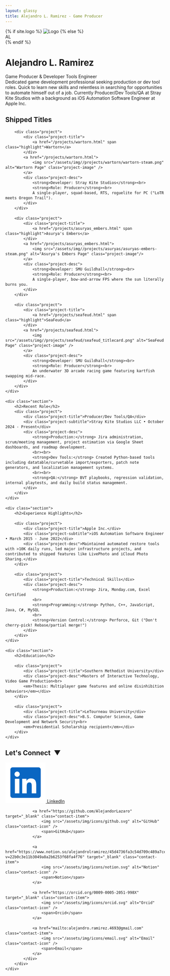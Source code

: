 ```yaml
---
layout: glassy
title: Alejandro L. Ramirez - Game Producer
---
```


<div class="hero">
    {% if site.logo %}
    <img src="{{ site.logo | relative_url }}" alt="Logo" class="profile-img-actual" />
    {% else %}
    <div class="profile-img">AL</div>
    {% endif %}
    <h1>Alejandro L. Ramirez</h1>
    <div class="title">Game Producer & Developer Tools Engineer</div>
    <div class="bio">
        Dedicated game development professional seeking production or dev tool roles. Quick to learn new skills and relentless in searching for opportunities to <span class="highlight">automate himself out of a job</span>. Currently Producer/Dev Tools/QA at Stray Kite Studios with a background as iOS Automation Software Engineer at Apple Inc.
    </div>
</div>

<div class="sections">
    <div class="section">
        <h2>Shipped Titles</h2>

        <div class="project">
            <div class="project-title">
                <a href="/projects/wartorn.html" span class="highlight">Wartorn</a>
            </div>
            <a href="/projects/wartorn.html">
                <img src="/assets/img//projects/wartorn/wartorn-steam.png" alt="Wartorn Page" class="project-image" />
            </a>
            <div class="project-desc">
                <strong>Developer: Stray Kite Studios</strong><br>
                <strong>Role: Producer</strong><br>
                A single-player, squad-based, RTS, roguelite for PC ("LoTR meets Oregon Trail").
            </div>
        </div>

        <div class="project">
            <div class="project-title">
                <a href="/projects/asuryas_embers.html" span class="highlight">Asurya's Embers</a>
            </div>
            <a href="/projects/asuryas_embers.html">
                <img src="/assets/img//projects/asuryas/asuryas-embers-steam.png" alt="Asurya's Embers Page" class="project-image"/>
            </a>
            <div class="project-desc">
                <strong>Developer: SMU Guildhall</strong><br>
                <strong>Role: Producer</strong><br>
                A single-player, bow-and-arrow FPS where the sun literally burns you.
            </div>
        </div>

        <div class="project">
            <div class="project-title">
                <a href="/projects/seafeud.html" span class="highlight">SeaFeud</a>
            </div>
            <a href="/projects/seafeud.html">
                <img src="/assets/img//projects/seafeud/seafeud_titlecard.png" alt="SeaFeud Page" class="project-image" />
            </a>
            <div class="project-desc">
                <strong>Developer: SMU Guildhall</strong><br>
                <strong>Role: Producer</strong><br>
                An underwater 3D arcade racing game featuring kartfish swapping mid-race.
            </div>
        </div>
    </div>

    <div class="section">
        <h2>Recent Role</h2>
        <div class="project">
            <div class="project-title">Producer/Dev Tools/QA</div>
            <div class="project-subtitle">Stray Kite Studios LLC • October 2024 - Present</div>
            <div class="project-desc">
                <strong>Production:</strong> Jira administration, scrum/meeting management, project estimation via Google Sheet dashboards, and roadmap development.
                <br><br>
                <strong>Dev Tools:</strong> Created Python-based tools including datatable/curvetable import/exporters, patch note generators, and localization management systems.
                <br><br>
                <strong>QA:</strong> BVT playbooks, regression validation, internal playtests, and daily build status management.
            </div>
        </div>
    </div>

    <div class="section">
        <h2>Experience Highlights</h2>

        <div class="project">
            <div class="project-title">Apple Inc.</div>
            <div class="project-subtitle">iOS Automation Software Engineer • March 2015 - June 2022</div>
            <div class="project-desc">Maintained automated restore tools with >10K daily runs, led major infrastructure projects, and contributed to shipped features like LivePhoto and iCloud Photo Sharing.</div>
        </div>

        <div class="project">
            <div class="project-title">Technical Skills</div>
            <div class="project-desc">
                <strong>Production:</strong> Jira, Monday.com, Excel Certified
                <br>
                <strong>Programming:</strong> Python, C++, JavaScript, Java, C#, MySQL
                <br>
                <strong>Version Control:</strong> Perforce, Git ("Don't cherry-pick! Rebase/partial merge!")
            </div>
        </div>
    </div>

    <div class="section">
        <h2>Education</h2>

        <div class="project">
            <div class="project-title">Southern Methodist University</div>
            <div class="project-desc">Masters of Interactive Technology, Video Game Production<br>
            <em>Thesis: Multiplayer game features and online disinhibition behaviors</em></div>
        </div>

        <div class="project">
            <div class="project-title">LeTourneau University</div>
            <div class="project-desc">B.S. Computer Science, Game Development and Network Security<br>
            <em>Presidential Scholarship recipient</em></div>
        </div>
    </div>
</div>

<div class="social-contact collapsible">
    <div class="collapsible-header" onclick="toggleSection(this)">
        <h2>Let's Connect&ensp;<span class="toggle-icon">▼</span></h2>
    </div>
    <div class="collapsible-content">
        <div class="contact-container">
            <div class="contact-grid">
                <a href="https://linkedin.com/in/alramirez" target="_blank" class="contact-item">
                    <img src="/assets/img/icons/linkedin.svg" alt="LinkedIn" class="contact-icon" />
                    <span>LinkedIn</span>
                </a>

                <a href="https://github.com/AlejandorLazaro" target="_blank" class="contact-item">
                    <img src="/assets/img/icons/github.svg" alt="GitHub" class="contact-icon" />
                    <span>GitHub</span>
                </a>

                <a href="https://www.notion.so/alejandrolramirez/45d4736fa3c54d709c489a7ceb7747a2?v=22b0c3e11b3049a8a2b6253f68fa4f76" target="_blank" class="contact-item">
                    <img src="/assets/img/icons/notion.svg" alt="Notion" class="contact-icon" />
                    <span>Notion</span>
                </a>

                <a href="https://orcid.org/0009-0005-2051-998X" target="_blank" class="contact-item">
                    <img src="/assets/img/icons/orcid.svg" alt="Orcid" class="contact-icon" />
                    <span>Orcid</span>
                </a>

                <a href="mailto:alejandro.ramirez.4693@gmail.com" class="contact-item">
                    <img src="/assets/img/icons/email.svg" alt="Email" class="contact-icon" />
                    <span>Email</span>
                </a>
            </div>
        </div>
    </div>
</div>